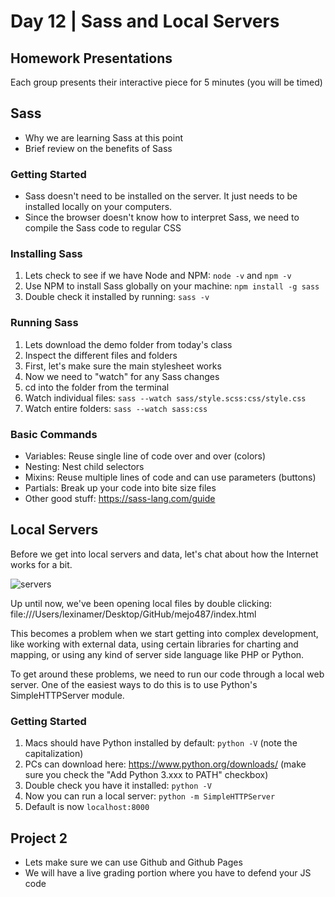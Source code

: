 # Day 12	| Sass and Local Servers

## Homework Presentations
Each group presents their interactive piece for 5 minutes (you will be timed)

## Sass
- Why we are learning Sass at this point
- Brief review on the benefits of Sass

### Getting Started
- Sass doesn't need to be installed on the server. It just needs to be installed locally on your computers.
- Since the browser doesn't know how to interpret Sass, we need to compile the Sass code to regular CSS

### Installing Sass
1. Lets check to see if we have Node and NPM: `node -v` and `npm -v`
2. Use NPM to install Sass globally on your machine: `npm install -g sass`
3. Double check it installed by running: `sass -v`

### Running Sass
1. Lets download the demo folder from today's class
2. Inspect the different files and folders
3. First, let's make sure the main stylesheet works
4. Now we need to "watch" for any Sass changes
5. cd into the folder from the terminal
6. Watch individual files: `sass --watch sass/style.scss:css/style.css`
7. Watch entire folders: `sass --watch sass:css`

### Basic Commands
- Variables: Reuse single line of code over and over (colors)
- Nesting: Nest child selectors
- Mixins: Reuse multiple lines of code and can use parameters (buttons)
- Partials: Break up your code into bite size files
- Other good stuff: https://sass-lang.com/guide

## Local Servers
Before we get into local servers and data, let's chat about how the Internet works for a bit.

![servers](http://gargasz.info/wp-content/uploads/2009/12/what-is-dns-diagram1.jpg)

Up until now, we've been opening local files by double clicking: file:///Users/lexinamer/Desktop/GitHub/mejo487/index.html

This becomes a problem when we start getting into complex development, like working with external data, using certain libraries for charting and mapping, or using any kind of server side language like PHP or Python.

To get around these problems, we need to run our code through a local web server. One of the easiest ways to do this is to use Python's SimpleHTTPServer module.

### Getting Started
1. Macs should have Python installed by default: `python -V` (note the capitalization)
2. PCs can download here: https://www.python.org/downloads/ (make sure you check the "Add Python 3.xxx to PATH" checkbox)
3. Double check you have it installed: `python -V`
4. Now you can run a local server: `python -m SimpleHTTPServer`
5. Default is now `localhost:8000`

## Project 2
- Lets make sure we can use Github and Github Pages
- We will have a live grading portion where you have to defend your JS code
